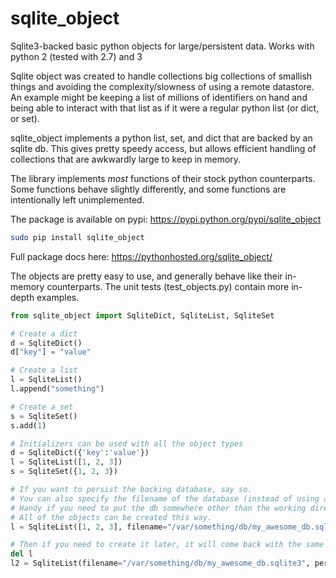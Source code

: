 sqlite_object
=============

Sqlite3-backed basic python objects for large/persistent data.  Works with python 2 (tested with 2.7) and 3

Sqlite object was created to handle collections big collections of smallish things and avoiding the complexity/slowness of using a remote datastore.  An example might be keeping a list of millions of identifiers on hand and being able to interact with that list as if it were a regular python list (or dict, or set).

sqlite_object implements a python list, set, and dict that are backed by an sqlite db.  This gives pretty speedy access, but allows efficient handling of collections that are awkwardly large to keep in memory.

The library implements _most_ functions of their stock python counterparts.  Some functions behave slightly differently, and some functions are intentionally left unimplemented.

The package is available on pypi: https://pypi.python.org/pypi/sqlite_object
```bash
sudo pip install sqlite_object
```

Full package docs here: https://pythonhosted.org/sqlite_object/

The objects are pretty easy to use, and generally behave like their in-memory counterparts.  The unit tests (test_objects.py) contain more in-depth examples.
```python
from sqlite_object import SqliteDict, SqliteList, SqliteSet

# Create a dict
d = SqliteDict()
d["key"] = "value"

# Create a list
l = SqliteList()
l.append("something")

# Create a set
s = SqliteSet()
s.add(1)

# Initializers can be used with all the object types
d = SqliteDict({'key':'value'})
l = SqliteList([1, 2, 3])
s = SqliteSet({1, 2, 3})

# If you want to persist the backing database, say so.
# You can also specify the filename of the database (instead of using a randomly generated name).
# Handy if you need to put the db somewhere other than the working directory.
# All of the objects can be created this way.
l = SqliteList([1, 2, 3], filename="/var/something/db/my_awesome_db.sqlite3", persist=True)

# Then if you need to create it later, it will come back with the same data
del l
l2 = SqliteList(filename="/var/something/db/my_awesome_db.sqlite3", persist=True)


```

